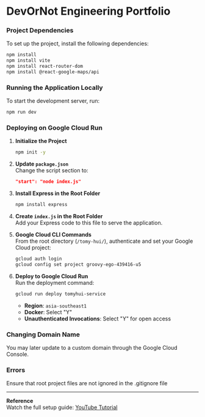 # DevOrNot Engineering Portfolio

### Project Dependencies
To set up the project, install the following dependencies:
```bash
npm install
npm install vite
npm install react-router-dom
npm install @react-google-maps/api
```

### Running the Application Locally
To start the development server, run:
```bash
npm run dev
```

### Deploying on Google Cloud Run
1. **Initialize the Project**  
   ```bash
   npm init -y
   ```

2. **Update `package.json`**  
   Change the script section to:
   ```json
   "start": "node index.js"
   ```

3. **Install Express in the Root Folder**  
   ```bash
   npm install express
   ```

4. **Create `index.js` in the Root Folder**  
   Add your Express code to this file to serve the application.

5. **Google Cloud CLI Commands**  
   From the root directory (`/tomy-hui/`), authenticate and set your Google Cloud project:
   ```bash
   gcloud auth login
   gcloud config set project groovy-ego-439416-u5
   ```

6. **Deploy to Google Cloud Run**  
   Run the deployment command:
   ```bash
   gcloud run deploy tomyhui-service
   ```
   - **Region**: `asia-southeast1`
   - **Docker**: Select "Y"
   - **Unauthenticated Invocations**: Select "Y" for open access


### Changing Domain Name
You may later update to a custom domain through the Google Cloud Console.


### Errors
Ensure that root project files are not ignored in the .gitignore file

---

**Reference**  
Watch the full setup guide: [YouTube Tutorial](https://www.youtube.com/watch?v=NMnKGHgw8aM)
